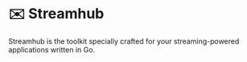 # :envelope: Streamhub
Streamhub is the toolkit specially crafted for your streaming-powered applications written in Go.
